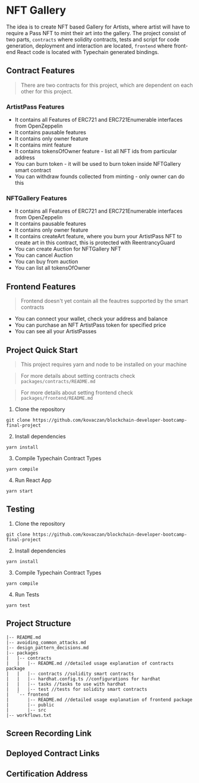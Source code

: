 # NFT Gallery 

The idea is to create NFT based Gallery for Artists, where artist will have to require a Pass NFT to
mint their art into the gallery. The project consist of two parts, `contracts` where solidity contracts,
tests and script for code generation, deployment and interaction are located, `frontend` where front-end
React code is located with Typechain generated bindings.

## Contract Features
> There are two contracts for this project, which are dependent on each other for this project.

### ArtistPass Features

- It contains all Features of ERC721 and ERC721Enumerable interfaces from OpenZeppelin
- It contains pausable features
- It contains only owner feature
- It contains mint feature
- It contains tokensOfOwner feature - list all NFT ids from particular address
- You can burn token - it will be used to burn token inside NFTGallery smart contract
- You can withdraw founds collected from minting - only owner can do this

### NFTGallery Features

- It contains all Features of ERC721 and ERC721Enumerable interfaces from OpenZeppelin
- It contains pausable features
- It contains only owner feature
- It contains createArt feature, where you burn your ArtistPass NFT to create art in this contract,
this is protected with ReentrancyGuard
- You can create Auction for NFTGallery NFT
- You can cancel Auction
- You can buy from auction
- You can list all tokensOfOwner


## Frontend Features

> Frontend doesn't yet contain all the feautres supported by the smart contracts

- You can connect your wallet, check your address and balance
- You can purchase an NFT ArtistPass token for specified price
- You can see all your ArtistPasses

## Project Quick Start

> This project requires yarn and node to be installed on your machine

> For more details about setting contracts check `packages/contracts/README.md`

> For more details about setting frontend check `packages/frontend/README.md`

1. Clone the repository
```
git clone https://github.com/kovaczan/blockchain-developer-bootcamp-final-project
```
2. Install dependencies
```
yarn install
```
3. Compile Typechain Contract Types
```
yarn compile
```
4. Run React App
```
yarn start
```

## Testing

1. Clone the repository
```
git clone https://github.com/kovaczan/blockchain-developer-bootcamp-final-project
```
2. Install dependencies
```
yarn install
```
3. Compile Typechain Contract Types
```
yarn compile
```
4. Run Tests
```
yarn test
```


## Project Structure
```
|-- README.md
|-- avoiding_common_attacks.md 
|-- design_pattern_decisions.md
|-- packages
|   |-- contracts
|   |   |-- README.md //detailed usage explanation of contracts package
|   |   |-- contracts //solidity smart contracts
|   |   |-- hardhat.config.ts //configurations for hardhat
|   |   |-- tasks //tasks to use with hardhat
|   |   |-- test //tests for solidity smart contracts
|   `-- frontend
|       |-- README.md //detailed usage explanation of frontend package
|       |-- public
|       |-- src
|-- workflows.txt
```

## Screen Recording Link

## Deployed Contract Links

## Certification Address

